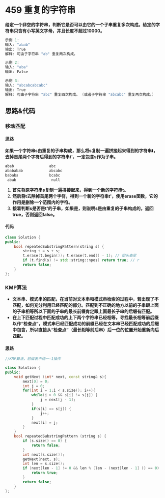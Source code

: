 # 459 重复的字符串

**给定一个非空的字符串，判断它是否可以由它的一个子串重复多次构成。给定的字符串只含有小写英文字母，并且长度不超过10000。**

```c++
示例 1:
输入: "abab"
输出: True
解释: 可由子字符串 "ab" 重复两次构成。

示例 2:
输入: "aba"
输出: False

示例 3:
输入: "abcabcabcabc"
输出: True
解释: 可由子字符串 "abc" 重复四次构成。 (或者子字符串 "abcabc" 重复两次构成。)
```

## 思路&代码

### 移动匹配

#### 思路

**如果一个字符串s由重复的子串构成，那么将s复制一遍拼接起来得到的字符串t，去掉首尾两个字符后得到的字符串t'，一定包含s作为子串。**

```c++
abab				abc
abababab			abcabc
bababa				bcabc
 abab				 null
```

1. **首先将原字符串s复制一遍拼接起来，得到一个新的字符串t。**
2. **然后将t去除掉首尾两个字符，得到一个新的字符串t'，使用erase函数，它的作用是删除一个范围内的字符。**
3. **接着判断s是否是t'的子串，如果是，则说明s是由重复的子串构成的，返回true，否则返回false。**

#### 代码

```c++
class Solution {
public:
    bool repeatedSubstringPattern(string s) {
        string t = s + s;
        t.erase(t.begin()); t.erase(t.end() - 1); // 掐头去尾
        if (t.find(s) != std::string::npos) return true; // r
        return false;
    }
};
```

### KMP算法

- **文本串、模式串的匹配，在当前对文本串和模式串检索的过程中，若出现了不匹配，如何充分利用已经匹配的部分。匹配到不正确的地方以前的子串跟上面的子串相等所以下面的子串的最长前缀肯定跟上面最长子串的后缀有匹配。**
- **在上下匹配过程中匹配成功的上下两个字符串已经相等，寻找最长相等前后缀以作“检查点”，模式串已经匹配成功的前缀已经在文本串已经匹配成功的后缀中包含，所以直接从“检查点”（最长相等前后串）后一位的位置开始重新向后匹配。**

#### 思路



```c++
//KMP算法，前缀表不统一-1操作

class Solution {
public:
    void getNext (int* next, const string& s){
        next[0] = 0;
        int j = 0;
        for(int i = 1;i < s.size(); i++){
            while(j > 0 && s[i] != s[j]) {
                j = next[j - 1];
            }
            if(s[i] == s[j]) {
                j++;
            }
            next[i] = j;
        }
    }
    bool repeatedSubstringPattern (string s) {
        if (s.size() == 0) {
            return false;
        }
        int next[s.size()];
        getNext(next, s);
        int len = s.size();
        if (next[len - 1] != 0 && len % (len - (next[len - 1] )) == 0) {
            return true;
        }
        return false;
    }
};
```

